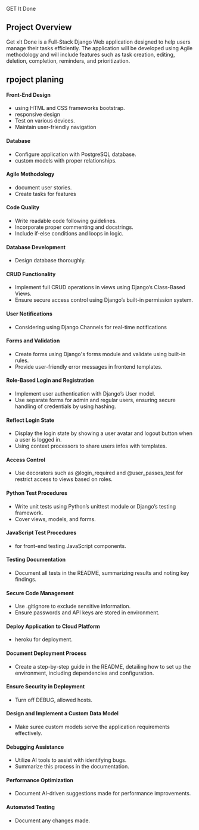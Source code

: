 GET It Done

## Project Overview
Get xIt Done is a Full-Stack Django Web application designed to help users manage their tasks efficiently. The application will be developed using Agile methodology and will include features such as task creation, editing, deletion, completion, reminders, and prioritization.

## rpoject planing

####  Front-End Design
- using HTML and CSS frameworks bootstrap.
- responsive design
- Test on various devices.
- Maintain user-friendly navigation

#### Database
- Configure application with PostgreSQL database.
- custom models with proper relationships.

#### Agile Methodology
- document user stories.
- Create tasks for features

#### Code Quality
- Write readable code following guidelines.
- Incorporate proper commenting and docstrings.
- Include if-else conditions and loops in logic.


#### Database Development
- Design database thoroughly.

#### CRUD Functionality
- Implement full CRUD operations in views using Django’s Class-Based Views.
- Ensure secure access control using Django’s built-in permission system.

#### User Notifications
- Considering using Django Channels for real-time notifications

#### Forms and Validation
- Create forms using Django's forms module and validate using built-in rules.
- Provide user-friendly error messages in frontend templates.

#### Role-Based Login and Registration
- Implement user authentication with Django’s User model.
- Use separate forms for admin and regular users, ensuring secure handling of credentials by using hashing.

#### Reflect Login State
- Display the login state by showing a user avatar and logout button when a user is logged in.
- Using context processors to share users infos with templates.

#### Access Control
- Use decorators such as @login_required and @user_passes_test for restrict access to views based on roles.

#### Python Test Procedures
- Write unit tests using Python’s unittest module or Django’s testing framework.
- Cover views, models, and forms.

#### JavaScript Test Procedures
- for front-end testing JavaScript components.

#### Testing Documentation
- Document all tests in the README, summarizing results and noting key findings.


#### Secure Code Management
- Use .gitignore to exclude sensitive information.
- Ensure passwords and API keys are stored in environment.


#### Deploy Application to Cloud Platform
- heroku for deployment.

#### Document Deployment Process
- Create a step-by-step guide in the README, detailing how to set up the environment, including dependencies and configuration.

#### Ensure Security in Deployment
- Turn off DEBUG, allowed hosts.


####  Design and Implement a Custom Data Model
- Make suree custom models serve the application requirements effectively.


#### Debugging Assistance
- Utilize AI tools to assist with identifying bugs.
- Summarize this process in the documentation.

#### Performance Optimization
- Document AI-driven suggestions made for performance improvements.

#### Automated Testing
- Document any changes made.